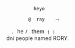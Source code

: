               heyo
             
            @  ray    ⤙

⠀         .⠀he ﾉ⠀them ﹗﹗  
       dni people named RORY.

